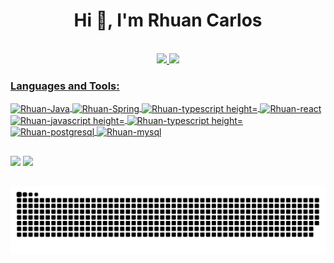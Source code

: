 <h1 align="center">Hi 👋, I'm Rhuan Carlos</h1>

<br>

<div align="center">
  <a href="https://github.com/RhuanCSG/">
  <img height="180em" src="https://github-readme-stats.vercel.app/api?username=RhuanCSG&show_icons=true&theme=tokyonight&include_all_commits=true&count_private=true"/>
  <img height="180em" src="https://github-readme-stats.vercel.app/api/top-langs/?username=RhuanCSG&layout=compact&langs_count=7&theme=tokyonight"/>
</div>


<h3 align="left">Languages and Tools:</h3>
  <div style="display: inline_block">
    <img align="center" alt="Rhuan-Java" height="40" width="50" src="https://cdn.jsdelivr.net/gh/devicons/devicon/icons/java/java-original-wordmark.svg">
    <img align="center" alt="Rhuan-Spring" height="40" width="50" src="https://cdn.jsdelivr.net/gh/devicons/devicon/icons/spring/spring-original-wordmark.svg">
    <img align="center" alt="Rhuan-typescript  height="40" width="50" src="https://user-images.githubusercontent.com/91352588/176567773-1df41582-3313-4bd7-acf7-0b1b63411d2a.png">
     <img align="center" alt="Rhuan-react" height="40" width="50" src="https://cdn.jsdelivr.net/gh/devicons/devicon/icons/react/react-original.svg">
     <img align="center" alt="Rhuan-javascript  height="40" width="50" src="https://cdn.jsdelivr.net/gh/devicons/devicon/icons/javascript/javascript-original.svg" >
    <img align="center" alt="Rhuan-typescript  height="40" width="50" src="https://cdn.jsdelivr.net/gh/devicons/devicon/icons/typescript/typescript-original.svg" >
    <img align="center" alt="Rhuan-postgresql" height="40" width="50" src="https://cdn.jsdelivr.net/gh/devicons/devicon/icons/postgresql/postgresql-original-wordmark.svg">
    <img align="center" alt="Rhuan-mysql" height="40" width="50" src="https://cdn.jsdelivr.net/gh/devicons/devicon/icons/mysql/mysql-plain.svg">
  </div>
  
  ##
  
  <div> 
   <a href = "mailto:contatorhuan@gmail.com"><img src="https://img.shields.io/badge/-Gmail-%23333?style=for-the-badge&logo=gmail&logoColor=white" target="_blank"></a>
  <a href="https://www.linkedin.com/in/rhuan-carlos-784971191/" target="_blank"><img src="https://img.shields.io/badge/-LinkedIn-%230077B5?style=for-the-badge&logo=linkedin&logoColor=white" target="_blank"></a>  
</div>

##
<div align="center">
  <a href="https://1999azzar.github.io/1999AZZAR/">
  <img  src="https://github.com/1999AZZAR/1999AZZAR/blob/main/resources/img/grid-snake.svg"
       alt="snake" /></a>
</div>

  
          
            
          
          
  

